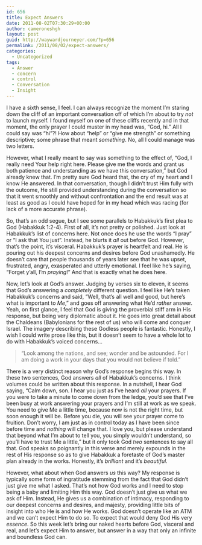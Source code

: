 ```yaml
---
id: 656
title: Expect Answers
date: 2011-08-02T07:30:29+00:00
author: cameroneshgh
layout: post
guid: http://waywardjourneyer.com/?p=656
permalink: /2011/08/02/expect-answers/
categories:
  - Uncategorized
tags:
  - Answer
  - concern
  - control
  - Conversation
  - Insight
---
```

I have a sixth sense, I feel. I can always recognize the moment I&#8217;m staring down the cliff of an important conversation off of which I&#8217;m about to try _not_ to launch myself. I found myself on one of these cliffs recently and in that moment, the only prayer I could muster in my head was, &#8220;God, hi.&#8221; All I could say was &#8220;hi&#8221;?! How about &#8220;help&#8221; or &#8220;give me strength&#8221; or something descriptive; some phrase that meant _something_. No, all I could manage was two letters.

However, what I really meant to say was something to the effect of, &#8220;God, I really need Your help right here. Please give me the words and grant us both patience and understanding as we have this conversation,&#8221; but God already knew that. I&#8217;m pretty sure God heard that, the cry of my heart and I know He answered. In that conversation, though I didn&#8217;t trust Him fully with the outcome, He still provided understanding during the conversation so that it went smoothly and without confrontation and the end result was at least as good as I could have hoped for in my head which was racing (for lack of a more accurate phrase).

So, that&#8217;s an odd segue, but I see some parallels to Habakkuk&#8217;s first plea to God (Habakkuk 1:2-4). First of all, it&#8217;s not pretty or polished. Just look at Habakkuk&#8217;s list of concerns here. Not once does he use the words &#8220;I pray&#8221; or &#8220;I ask that You just&#8221;. Instead, he blurts it _all_ out before God. However, that&#8217;s the point, it&#8217;s visceral. Habakkuk&#8217;s prayer is heartfelt and real. He is pouring out his deepest concerns and desires before God unashamedly. He doesn&#8217;t care that people thousands of years later see that he was upset, frustrated, angry, exasperated and utterly emotional. I feel like he&#8217;s saying, &#8220;Forget y&#8217;all, I&#8217;m _praying_!&#8221; And that is exactly what he does here.

Now, let&#8217;s look at God&#8217;s answer. Judging by verses six to eleven, it seems that God&#8217;s answering a _completely_ different question. I feel like He&#8217;s taken Habakkuk&#8217;s concerns and said, &#8220;Well, that&#8217;s all well and good, but here&#8217;s what is important to _Me_,&#8221; and goes off answering what He&#8217;d _rather_ answer. Yeah, on first glance, I feel that God is giving the proverbial stiff arm in His response, but being very diplomatic about it. He goes into great detail about the Chaldeans (Babylonians for the rest of us) who will come and conquer Israel. The imagery describing these Godless people is fantastic. Honestly, I wish I could write prose like this, but it doesn&#8217;t seem to have a whole lot to do with Habakkuk&#8217;s voiced concerns&#8230;

> &#8220;Look among the nations, and see; wonder and be astounded. For I am doing a work in your days that you would not believe if told.&#8221;

There is a very distinct reason why God&#8217;s response begins this way. In these two sentences, God answers _all_ of Habakkuk&#8217;s concerns. I think volumes could be written about this response. In a nutshell, I hear God saying, &#8220;Calm down, son. I hear you just as I&#8217;ve heard _all_ your prayers. If you were to take a minute to come down from the ledge, you&#8217;d see that I&#8217;ve been busy at work answering your prayers and I&#8217;m still at work as we speak. You need to give Me a little time, because now is not the right time, but soon enough it will be. Before you die, you will see your prayer come to fruition. Don&#8217;t worry, I am just as in control today as I have been since before time and _nothing_ will change that. I love you, but please understand that beyond what I&#8217;m about to tell you, you simply wouldn&#8217;t understand, so you&#8217;ll have to trust Me a little,&#8221; but it only took God _two_ sentences to say all that. God speaks so poignantly in this verse and merely expounds in the rest of His response so as to give Habakkuk a foretaste of God&#8217;s master plan already in the works. Honestly, it&#8217;s _brilliant_ and it&#8217;s _beautiful_.

However, what about when God answers _us_ this way? My response is typically some form of ingratitude stemming from the fact that God didn&#8217;t just give me what I asked. That&#8217;s not how God works and I need to stop being a baby and limiting Him this way. God doesn&#8217;t just give us what we ask of Him. Instead, He gives us a combination of intimacy, responding to our deepest concerns and desires, and majesty, providing little bits of insight into who He is and how He works. God doesn&#8217;t operate like an ATM and we can&#8217;t expect Him to do so. To expect that would deny God His very _essence_. So this week let&#8217;s bring our naked hearts before God, visceral and real, and let&#8217;s expect Him to answer, but answer in a way that only an infinite and boundless God can.
